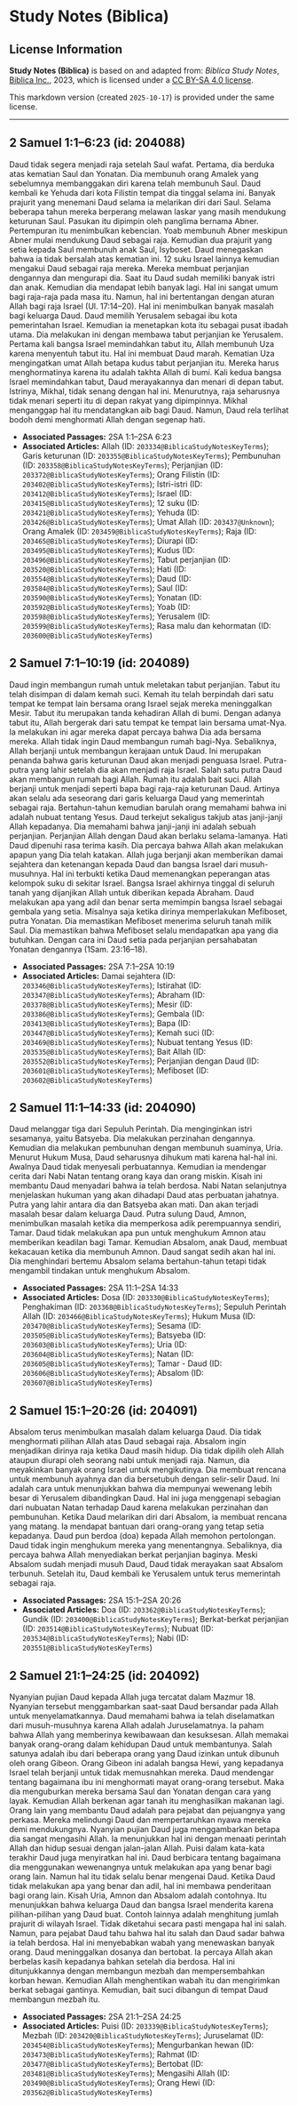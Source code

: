 # Study Notes (Biblica)

## License Information

**Study Notes (Biblica)** is based on and adapted from: _Biblica Study Notes_, [Biblica Inc.](https://www.biblica.com/), 2023, which is licensed under a [CC BY-SA 4.0 license](https://creativecommons.org/licenses/by-sa/4.0/legalcode.en).

This markdown version (created `2025-10-17`) is provided under the same license.



--------------------------------

## 2 Samuel 1:1–6:23 (id: 204088)

Daud tidak segera menjadi raja setelah Saul wafat. Pertama, dia berduka atas kematian Saul dan Yonatan. Dia membunuh orang Amalek yang sebelumnya membanggakan diri karena telah membunuh Saul. Daud kembali ke Yehuda dari kota Filistin tempat dia tinggal selama ini. Banyak prajurit yang menemani Daud selama ia melarikan diri dari Saul. Selama beberapa tahun mereka berperang melawan laskar yang masih mendukung keturunan Saul. Pasukan itu dipimpin oleh panglima bernama Abner. Pertempuran itu menimbulkan kebencian. Yoab membunuh Abner meskipun Abner mulai mendukung Daud sebagai raja. Kemudian dua prajurit yang setia kepada Saul membunuh anak Saul, Isyboset. Daud menegaskan bahwa ia tidak bersalah atas kematian ini. 12 suku Israel lainnya kemudian mengakui Daud sebagai raja mereka. Mereka membuat perjanjian dengannya dan mengurapi dia. Saat itu Daud sudah memiliki banyak istri dan anak. Kemudian dia mendapat lebih banyak lagi. Hal ini sangat umum bagi raja\-raja pada masa itu. Namun, hal ini bertentangan dengan aturan Allah bagi raja Israel (Ul. 17:14–20\). Hal ini menimbulkan banyak masalah bagi keluarga Daud. Daud memilih Yerusalem sebagai ibu kota pemerintahan Israel. Kemudian ia menetapkan kota itu sebagai pusat ibadah utama. Dia melakukan ini dengan membawa tabut perjanjian ke Yerusalem. Pertama kali bangsa Israel memindahkan tabut itu, Allah membunuh Uza karena menyentuh tabut itu. Hal ini membuat Daud marah. Kematian Uza mengingatkan umat Allah betapa kudus tabut perjanjian itu. Mereka harus menghormatinya karena itu adalah takhta Allah di bumi. Kali kedua bangsa Israel memindahkan tabut, Daud merayakannya dan menari di depan tabut. Istrinya, Mikhal, tidak senang dengan hal ini. Menurutnya, raja seharusnya tidak menari seperti itu di depan rakyat yang dipimpinnya. Mikhal menganggap hal itu mendatangkan aib bagi Daud. Namun, Daud rela terlihat bodoh demi menghormati Allah dengan segenap hati.

* **Associated Passages:** 2SA 1:1–2SA 6:23
* **Associated Articles:** Allah (ID: `203334@BiblicaStudyNotesKeyTerms`); Garis keturunan (ID: `203355@BiblicaStudyNotesKeyTerms`); Pembunuhan (ID: `203358@BiblicaStudyNotesKeyTerms`); Perjanjian (ID: `203372@BiblicaStudyNotesKeyTerms`); Orang Filistin (ID: `203402@BiblicaStudyNotesKeyTerms`); Istri-istri (ID: `203412@BiblicaStudyNotesKeyTerms`); Israel (ID: `203415@BiblicaStudyNotesKeyTerms`); 12 suku (ID: `203421@BiblicaStudyNotesKeyTerms`); Yehuda (ID: `203426@BiblicaStudyNotesKeyTerms`); Umat Allah (ID: `203437@Unknown`); Orang Amalek (ID: `203459@BiblicaStudyNotesKeyTerms`); Raja (ID: `203465@BiblicaStudyNotesKeyTerms`); Diurapi (ID: `203495@BiblicaStudyNotesKeyTerms`); Kudus (ID: `203496@BiblicaStudyNotesKeyTerms`); Tabut perjanjian (ID: `203520@BiblicaStudyNotesKeyTerms`); Hati (ID: `203554@BiblicaStudyNotesKeyTerms`); Daud (ID: `203584@BiblicaStudyNotesKeyTerms`); Saul (ID: `203590@BiblicaStudyNotesKeyTerms`); Yonatan (ID: `203592@BiblicaStudyNotesKeyTerms`); Yoab (ID: `203598@BiblicaStudyNotesKeyTerms`); Yerusalem (ID: `203599@BiblicaStudyNotesKeyTerms`); Rasa malu dan kehormatan (ID: `203600@BiblicaStudyNotesKeyTerms`)

## 2 Samuel 7:1–10:19 (id: 204089)

Daud ingin membangun rumah untuk meletakan tabut perjanjian. Tabut itu telah disimpan di dalam kemah suci. Kemah itu telah berpindah dari satu tempat ke tempat lain bersama orang Israel sejak mereka meninggalkan Mesir. Tabut itu merupakan tanda kehadiran Allah di bumi. Dengan adanya tabut itu, Allah bergerak dari satu tempat ke tempat lain bersama umat\-Nya. Ia melakukan ini agar mereka dapat percaya bahwa Dia ada bersama mereka. Allah tidak ingin Daud membangun rumah bagi\-Nya. Sebaliknya, Allah berjanji untuk membangun kerajaan untuk Daud. Ini merupakan penanda bahwa garis keturunan Daud akan menjadi penguasa Israel. Putra\-putra yang lahir setelah dia akan menjadi raja Israel. Salah satu putra Daud akan membangun rumah bagi Allah. Rumah itu adalah bait suci. Allah berjanji untuk menjadi seperti bapa bagi raja\-raja keturunan Daud. Artinya akan selalu ada seseorang dari garis keluarga Daud yang memerintah sebagai raja. Bertahun\-tahun kemudian barulah orang memahami bahwa ini adalah nubuat tentang Yesus. Daud terkejut sekaligus takjub atas janji\-janji Allah kepadanya. Dia memahami bahwa janji\-janji ini adalah sebuah perjanjian. Perjanjian Allah dengan Daud akan berlaku selama\-lamanya. Hati Daud dipenuhi rasa terima kasih. Dia percaya bahwa Allah akan melakukan apapun yang Dia telah katakan. Allah juga berjanji akan memberikan damai sejahtera dan ketenangan kepada Daud dan bangsa Israel dari musuh\-musuhnya. Hal ini terbukti ketika Daud memenangkan peperangan atas kelompok suku di sekitar Israel. Bangsa Israel akhirnya tinggal di seluruh tanah yang dijanjikan Allah untuk diberikan kepada Abraham. Daud melakukan apa yang adil dan benar serta memimpin bangsa Israel sebagai gembala yang setia. Misalnya saja ketika dirinya memperlakukan Mefiboset, putra Yonatan. Dia memastikan Mefiboset menerima seluruh tanah milik Saul. Dia memastikan bahwa Mefiboset selalu mendapatkan apa yang dia butuhkan. Dengan cara ini Daud setia pada perjanjian persahabatan Yonatan dengannya (1Sam. 23:16–18\).

* **Associated Passages:** 2SA 7:1–2SA 10:19
* **Associated Articles:** Damai sejahtera (ID: `203346@BiblicaStudyNotesKeyTerms`); Istirahat (ID: `203347@BiblicaStudyNotesKeyTerms`); Abraham (ID: `203378@BiblicaStudyNotesKeyTerms`); Mesir (ID: `203386@BiblicaStudyNotesKeyTerms`); Gembala (ID: `203413@BiblicaStudyNotesKeyTerms`); Bapa (ID: `203447@BiblicaStudyNotesKeyTerms`); Kemah suci (ID: `203469@BiblicaStudyNotesKeyTerms`); Nubuat tentang Yesus (ID: `203535@BiblicaStudyNotesKeyTerms`); Bait Allah (ID: `203552@BiblicaStudyNotesKeyTerms`); Perjanjian dengan Daud (ID: `203601@BiblicaStudyNotesKeyTerms`); Mefiboset (ID: `203602@BiblicaStudyNotesKeyTerms`)

## 2 Samuel 11:1–14:33 (id: 204090)

Daud melanggar tiga dari Sepuluh Perintah. Dia menginginkan istri sesamanya, yaitu Batsyeba. Dia melakukan perzinahan dengannya. Kemudian dia melakukan pembunuhan dengan membunuh suaminya, Uria. Menurut Hukum Musa, Daud seharusnya dihukum mati karena hal\-hal ini. Awalnya Daud tidak menyesali perbuatannya. Kemudian ia mendengar cerita dari Nabi Natan tentang orang kaya dan orang miskin. Kisah ini membantu Daud menyadari bahwa ia telah berdosa. Nabi Natan selanjutnya menjelaskan hukuman yang akan dihadapi Daud atas perbuatan jahatnya. Putra yang lahir antara dia dan Batsyeba akan mati. Dan akan terjadi masalah besar dalam keluarga Daud. Putra sulung Daud, Amnon, menimbulkan masalah ketika dia memperkosa adik perempuannya sendiri, Tamar. Daud tidak melakukan apa pun untuk menghukum Amnon atau memberikan keadilan bagi Tamar. Kemudian Absalom, anak Daud, membuat kekacauan ketika dia membunuh Amnon. Daud sangat sedih akan hal ini. Dia menghindari bertemu Absalom selama bertahun\-tahun tetapi tidak mengambil tindakan untuk menghukum Absalom.

* **Associated Passages:** 2SA 11:1–2SA 14:33
* **Associated Articles:** Dosa (ID: `203330@BiblicaStudyNotesKeyTerms`); Penghakiman (ID: `203368@BiblicaStudyNotesKeyTerms`); Sepuluh Perintah Allah (ID: `203466@BiblicaStudyNotesKeyTerms`); Hukum Musa (ID: `203470@BiblicaStudyNotesKeyTerms`); Sesama (ID: `203505@BiblicaStudyNotesKeyTerms`); Batsyeba (ID: `203603@BiblicaStudyNotesKeyTerms`); Uria (ID: `203604@BiblicaStudyNotesKeyTerms`); Natan (ID: `203605@BiblicaStudyNotesKeyTerms`); Tamar - Daud (ID: `203606@BiblicaStudyNotesKeyTerms`); Absalom (ID: `203607@BiblicaStudyNotesKeyTerms`)

## 2 Samuel 15:1–20:26 (id: 204091)

Absalom terus menimbulkan masalah dalam keluarga Daud. Dia tidak menghormati pilihan Allah atas Daud sebagai raja. Absalom ingin menjadikan dirinya raja ketika Daud masih hidup. Dia tidak dipilih oleh Allah ataupun diurapi oleh seorang nabi untuk menjadi raja. Namun, dia meyakinkan banyak orang Israel untuk mengikutinya. Dia membuat rencana untuk membunuh ayahnya dan dia bersetubuh dengan selir\-selir Daud. Ini adalah cara untuk menunjukkan bahwa dia mempunyai wewenang lebih besar di Yerusalem dibandingkan Daud. Hal ini juga menggenapi sebagian dari nubuatan Natan terhadap Daud karena melakukan perzinahan dan pembunuhan. Ketika Daud melarikan diri dari Absalom, ia membuat rencana yang matang. Ia mendapat bantuan dari orang\-orang yang tetap setia kepadanya. Daud pun berdoa (doa) kepada Allah memohon pertolongan. Daud tidak ingin menghukum mereka yang menentangnya. Sebaliknya, dia percaya bahwa Allah menyediakan berkat perjanjian baginya. Meski Absalom sudah menjadi musuh Daud, Daud tidak merayakan saat Absalom terbunuh. Setelah itu, Daud kembali ke Yerusalem untuk terus memerintah sebagai raja.

* **Associated Passages:** 2SA 15:1–2SA 20:26
* **Associated Articles:** Doa (ID: `203362@BiblicaStudyNotesKeyTerms`); Gundik (ID: `203400@BiblicaStudyNotesKeyTerms`); Berkat-berkat perjanjian (ID: `203514@BiblicaStudyNotesKeyTerms`); Nubuat (ID: `203534@BiblicaStudyNotesKeyTerms`); Nabi (ID: `203551@BiblicaStudyNotesKeyTerms`)

## 2 Samuel 21:1–24:25 (id: 204092)

Nyanyian pujian Daud kepada Allah juga tercatat dalam Mazmur 18\. Nyanyian tersebut menggambarkan saat\-saat Daud bersandar pada Allah untuk menyelamatkannya. Daud memahami bahwa ia telah diselamatkan dari musuh\-musuhnya karena Allah adalah Juruselamatnya. Ia paham bahwa Allah yang memberinya kewibawaan dan kesuksesan. Allah memakai banyak orang\-orang dalam kehidupan Daud untuk membantunya. Salah satunya adalah ibu dari beberapa orang yang Daud izinkan untuk dibunuh oleh orang Gibeon. Orang Gibeon ini adalah bangsa Hewi, yang kepadanya Israel telah berjanji untuk tidak memusnahkan mereka. Daud mendengar tentang bagaimana ibu ini menghormati mayat orang\-orang tersebut. Maka dia menguburkan mereka bersama Saul dan Yonatan dengan cara yang layak. Kemudian Allah berkenan agar tanah itu menghasilkan makanan lagi. Orang lain yang membantu Daud adalah para pejabat dan pejuangnya yang perkasa. Mereka melindungi Daud dan mempertaruhkan nyawa mereka demi mendukungnya. Nyanyian pujian Daud juga menggambarkan betapa dia sangat mengasihi Allah. Ia menunjukkan hal ini dengan menaati perintah Allah dan hidup sesuai dengan jalan\-jalan Allah. Puisi dalam kata\-kata terakhir Daud juga menyiratkan hal ini. Daud berbicara tentang bagaimana dia menggunakan wewenangnya untuk melakukan apa yang benar bagi orang lain. Namun hal itu tidak selalu benar mengenai Daud. Ketika Daud tidak melakukan apa yang benar dan adil, hal ini membawa penderitaan bagi orang lain. Kisah Uria, Amnon dan Absalom adalah contohnya. Itu menunjukkan bahwa keluarga Daud dan bangsa Israel menderita karena pilihan\-pilihan yang Daud buat. Contoh lainnya adalah menghitung jumlah prajurit di wilayah Israel. Tidak diketahui secara pasti mengapa hal ini salah. Namun, para pejabat Daud tahu bahwa hal itu salah dan Daud sadar bahwa ia telah berdosa. Hal ini menyebabkan wabah yang menewaskan banyak orang. Daud meninggalkan dosanya dan bertobat. Ia percaya Allah akan berbelas kasih kepadanya bahkan setelah dia berdosa. Hal ini ditunjukkannya dengan membangun mezbah dan mempersembahkan korban hewan. Kemudian Allah menghentikan wabah itu dan mengirimkan berkat sebagai gantinya. Kemudian, bait suci dibangun di tempat Daud membangun mezbah itu.

* **Associated Passages:** 2SA 21:1–2SA 24:25
* **Associated Articles:** Puisi (ID: `203339@BiblicaStudyNotesKeyTerms`); Mezbah (ID: `203420@BiblicaStudyNotesKeyTerms`); Juruselamat (ID: `203454@BiblicaStudyNotesKeyTerms`); Mengurbankan hewan (ID: `203473@BiblicaStudyNotesKeyTerms`); Rahmat (ID: `203477@BiblicaStudyNotesKeyTerms`); Bertobat (ID: `203481@BiblicaStudyNotesKeyTerms`); Mengasihi Allah (ID: `203490@BiblicaStudyNotesKeyTerms`); Orang Hewi (ID: `203562@BiblicaStudyNotesKeyTerms`)

